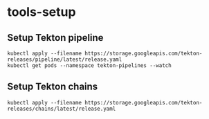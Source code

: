 # tools-setup

## Setup Tekton pipeline
```
kubectl apply --filename https://storage.googleapis.com/tekton-releases/pipeline/latest/release.yaml 
kubectl get pods --namespace tekton-pipelines --watch
```
## Setup Tekton chains
```
kubectl apply --filename https://storage.googleapis.com/tekton-releases/chains/latest/release.yaml
```
